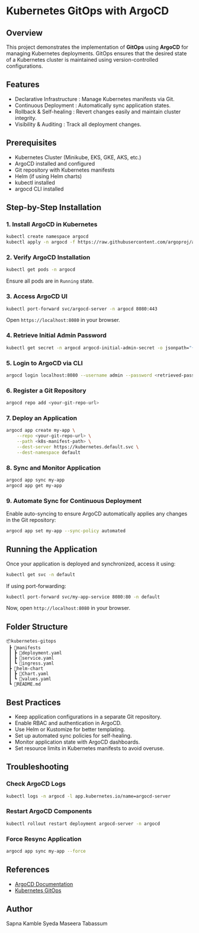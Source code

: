 # Kubernetes GitOps with ArgoCD

## Overview
This project demonstrates the implementation of **GitOps** using **ArgoCD** for managing Kubernetes deployments.
GitOps ensures that the desired state of a Kubernetes cluster is maintained using version-controlled configurations.

## Features
- Declarative Infrastructure : Manage Kubernetes manifests via Git.
- Continuous Deployment : Automatically sync application states.
- Rollback & Self-healing : Revert changes easily and maintain cluster integrity.
- Visibility & Auditing : Track all deployment changes.

## Prerequisites
- Kubernetes Cluster (Minikube, EKS, GKE, AKS, etc.)
- ArgoCD installed and configured
- Git repository with Kubernetes manifests
- Helm (if using Helm charts)
- kubectl installed
- argocd CLI installed

## Step-by-Step Installation

### 1. Install ArgoCD in Kubernetes
```sh
kubectl create namespace argocd
kubectl apply -n argocd -f https://raw.githubusercontent.com/argoproj/argo-cd/stable/manifests/install.yaml
```

### 2. Verify ArgoCD Installation
```sh
kubectl get pods -n argocd
```
Ensure all pods are in `Running` state.

### 3. Access ArgoCD UI
```sh
kubectl port-forward svc/argocd-server -n argocd 8080:443
```
Open `https://localhost:8080` in your browser.

### 4. Retrieve Initial Admin Password
```sh
kubectl get secret -n argocd argocd-initial-admin-secret -o jsonpath="{.data.password}" | base64 -d
```

### 5. Login to ArgoCD via CLI
```sh
argocd login localhost:8080 --username admin --password <retrieved-password>
```

### 6. Register a Git Repository
```sh
argocd repo add <your-git-repo-url>
```

### 7. Deploy an Application
```sh
argocd app create my-app \
    --repo <your-git-repo-url> \
    --path <k8s-manifest-path> \
    --dest-server https://kubernetes.default.svc \
    --dest-namespace default
```

### 8. Sync and Monitor Application
```sh
argocd app sync my-app
argocd app get my-app
```

### 9. Automate Sync for Continuous Deployment
Enable auto-syncing to ensure ArgoCD automatically applies any changes in the Git repository:
```sh
argocd app set my-app --sync-policy automated
```
## Running the Application
Once your application is deployed and synchronized, access it using:
```sh
kubectl get svc -n default
```
If using port-forwarding:
```sh
kubectl port-forward svc/my-app-service 8080:80 -n default
```
Now, open `http://localhost:8080` in your browser.

## Folder Structure
```
📦kubernetes-gitops
 ┣ 📂manifests
 ┃ ┣ 📜deployment.yaml
 ┃ ┣ 📜service.yaml
 ┃ ┗ 📜ingress.yaml
 ┣ 📂helm-chart
 ┃ ┣ 📜Chart.yaml
 ┃ ┗ 📜values.yaml
 ┗ 📜README.md
```

## Best Practices
- Keep application configurations in a separate Git repository.
- Enable RBAC and authentication in ArgoCD.
- Use Helm or Kustomize for better templating.
- Set up automated sync policies for self-healing.
- Monitor application state with ArgoCD dashboards.
- Set resource limits in Kubernetes manifests to avoid overuse.

## Troubleshooting
### Check ArgoCD Logs
```sh
kubectl logs -n argocd -l app.kubernetes.io/name=argocd-server
```

### Restart ArgoCD Components
```sh
kubectl rollout restart deployment argocd-server -n argocd
```

### Force Resync Application
```sh
argocd app sync my-app --force
```

## References
- [ArgoCD Documentation](https://argo-cd.readthedocs.io/)
- [Kubernetes GitOps](https://kubernetes.io/docs/concepts/gitops/)

## Author
Sapna Kamble
Syeda Maseera Tabassum
